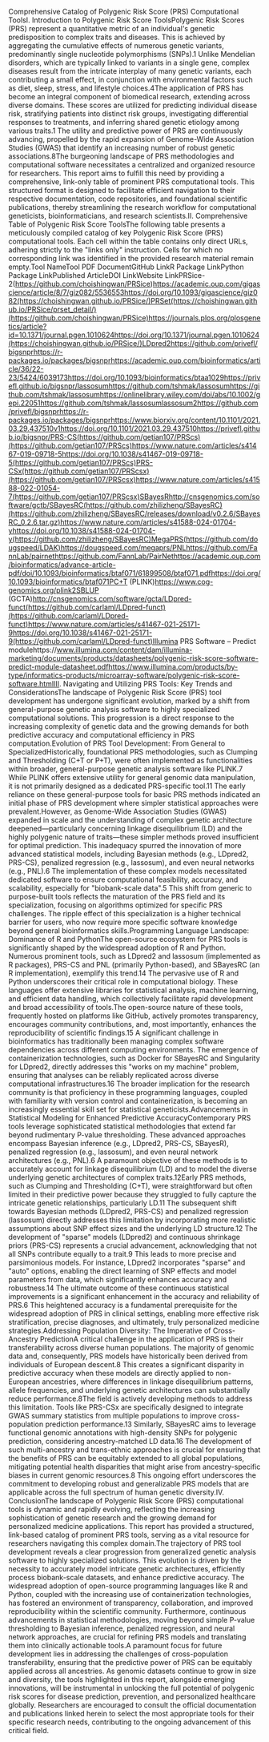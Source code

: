 
Comprehensive Catalog of Polygenic Risk Score (PRS) Computational ToolsI. Introduction to Polygenic Risk Score ToolsPolygenic Risk Scores (PRS) represent a quantitative metric of an individual's genetic predisposition to complex traits and diseases. This is achieved by aggregating the cumulative effects of numerous genetic variants, predominantly single nucleotide polymorphisms (SNPs).1 Unlike Mendelian disorders, which are typically linked to variants in a single gene, complex diseases result from the intricate interplay of many genetic variants, each contributing a small effect, in conjunction with environmental factors such as diet, sleep, stress, and lifestyle choices.4The application of PRS has become an integral component of biomedical research, extending across diverse domains. These scores are utilized for predicting individual disease risk, stratifying patients into distinct risk groups, investigating differential responses to treatments, and inferring shared genetic etiology among various traits.1 The utility and predictive power of PRS are continuously advancing, propelled by the rapid expansion of Genome-Wide Association Studies (GWAS) that identify an increasing number of robust genetic associations.8The burgeoning landscape of PRS methodologies and computational software necessitates a centralized and organized resource for researchers. This report aims to fulfill this need by providing a comprehensive, link-only table of prominent PRS computational tools. This structured format is designed to facilitate efficient navigation to their respective documentation, code repositories, and foundational scientific publications, thereby streamlining the research workflow for computational geneticists, bioinformaticians, and research scientists.II. Comprehensive Table of Polygenic Risk Score ToolsThe following table presents a meticulously compiled catalog of key Polygenic Risk Score (PRS) computational tools. Each cell within the table contains only direct URLs, adhering strictly to the "links only" instruction. Cells for which no corresponding link was identified in the provided research material remain empty.Tool NameTool PDF DocumentGitHub LinkR Package LinkPython Package LinkPublished ArticleDOI LinkWebsite LinkPRSice-2(https://github.com/choishingwan/PRSice)https://academic.oup.com/gigascience/article/8/7/giz082/5536553https://doi.org/10.1093/gigascience/giz082(https://choishingwan.github.io/PRSice/)PRSet(https://choishingwan.github.io/PRSice/prset_detail/)(https://github.com/choishingwan/PRSice)https://journals.plos.org/plosgenetics/article?id=10.1371/journal.pgen.1010624https://doi.org/10.1371/journal.pgen.1010624(https://choishingwan.github.io/PRSice/)LDpred2https://github.com/privefl/bigsnprhttps://r-packages.io/packages/bigsnprhttps://academic.oup.com/bioinformatics/article/36/22-23/5424/6039173https://doi.org/10.1093/bioinformatics/btaa1029https://privefl.github.io/bigsnpr/lassosumhttps://github.com/tshmak/lassosumhttps://github.com/tshmak/lassosumhttps://onlinelibrary.wiley.com/doi/abs/10.1002/gepi.22051https://github.com/tshmak/lassosumlassosum2https://github.com/privefl/bigsnprhttps://r-packages.io/packages/bigsnprhttps://www.biorxiv.org/content/10.1101/2021.03.29.437510v1https://doi.org/10.1101/2021.03.29.437510https://privefl.github.io/bigsnpr/PRS-CS(https://github.com/getian107/PRScs)(https://github.com/getian107/PRScs)https://www.nature.com/articles/s41467-019-09718-5https://doi.org/10.1038/s41467-019-09718-5(https://github.com/getian107/PRScs)PRS-CSx(https://github.com/getian107/PRScsx)(https://github.com/getian107/PRScsx)https://www.nature.com/articles/s41588-022-01054-7(https://github.com/getian107/PRScsx)SBayesRhttp://cnsgenomics.com/software/gctb/SBayesRC(https://github.com/zhilizheng/SBayesRC)(https://github.com/zhilizheng/SBayesRC/releases/download/v0.2.6/SBayesRC_0.2.6.tar.gz)https://www.nature.com/articles/s41588-024-01704-yhttps://doi.org/10.1038/s41588-024-01704-y(https://github.com/zhilizheng/SBayesRC)MegaPRS(https://github.com/dougspeed/LDAK)https://dougspeed.com/megaprs/PNLhttps://github.com/FannLab/pairnethttps://github.com/FannLab/PairNethttps://academic.oup.com/bioinformatics/advance-article-pdf/doi/10.1093/bioinformatics/btaf071/61899508/btaf071.pdfhttps://doi.org/10.1093/bioinformatics/btaf071PC+T (PLINK)https://www.cog-genomics.org/plink2SBLUP (GCTA)http://cnsgenomics.com/software/gcta/LDpred-funct(https://github.com/carlaml/LDpred-funct)(https://github.com/carlaml/LDpred-funct)https://www.nature.com/articles/s41467-021-25171-9https://doi.org/10.1038/s41467-021-25171-9(https://github.com/carlaml/LDpred-funct)Illumina PRS Software – Predict modulehttps://www.illumina.com/content/dam/illumina-marketing/documents/products/datasheets/polygenic-risk-score-software-predict-module-datasheet.pdfhttps://www.illumina.com/products/by-type/informatics-products/microarray-software/polygenic-risk-score-software.htmlIII. Navigating and Utilizing PRS Tools: Key Trends and ConsiderationsThe landscape of Polygenic Risk Score (PRS) tool development has undergone significant evolution, marked by a shift from general-purpose genetic analysis software to highly specialized computational solutions. This progression is a direct response to the increasing complexity of genetic data and the growing demands for both predictive accuracy and computational efficiency in PRS computation.Evolution of PRS Tool Development: From General to SpecializedHistorically, foundational PRS methodologies, such as Clumping and Thresholding (C+T or P+T), were often implemented as functionalities within broader, general-purpose genetic analysis software like PLINK.7 While PLINK offers extensive utility for general genomic data manipulation, it is not primarily designed as a dedicated PRS-specific tool.11 The early reliance on these general-purpose tools for basic PRS methods indicated an initial phase of PRS development where simpler statistical approaches were prevalent.However, as Genome-Wide Association Studies (GWAS) expanded in scale and the understanding of complex genetic architecture deepened—particularly concerning linkage disequilibrium (LD) and the highly polygenic nature of traits—these simpler methods proved insufficient for optimal prediction. This inadequacy spurred the innovation of more advanced statistical models, including Bayesian methods (e.g., LDpred2, PRS-CS), penalized regression (e.g., lassosum), and even neural networks (e.g., PNL).6 The implementation of these complex models necessitated dedicated software to ensure computational feasibility, accuracy, and scalability, especially for "biobank-scale data".5 This shift from generic to purpose-built tools reflects the maturation of the PRS field and its specialization, focusing on algorithms optimized for specific PRS challenges. The ripple effect of this specialization is a higher technical barrier for users, who now require more specific software knowledge beyond general bioinformatics skills.Programming Language Landscape: Dominance of R and PythonThe open-source ecosystem for PRS tools is significantly shaped by the widespread adoption of R and Python. Numerous prominent tools, such as LDpred2 and lassosum (implemented as R packages), PRS-CS and PNL (primarily Python-based), and SBayesRC (an R implementation), exemplify this trend.14 The pervasive use of R and Python underscores their critical role in computational biology. These languages offer extensive libraries for statistical analysis, machine learning, and efficient data handling, which collectively facilitate rapid development and broad accessibility of tools.The open-source nature of these tools, frequently hosted on platforms like GitHub, actively promotes transparency, encourages community contributions, and, most importantly, enhances the reproducibility of scientific findings.15 A significant challenge in bioinformatics has traditionally been managing complex software dependencies across different computing environments. The emergence of containerization technologies, such as Docker for SBayesRC and Singularity for LDpred2, directly addresses this "works on my machine" problem, ensuring that analyses can be reliably replicated across diverse computational infrastructures.16 The broader implication for the research community is that proficiency in these programming languages, coupled with familiarity with version control and containerization, is becoming an increasingly essential skill set for statistical geneticists.Advancements in Statistical Modeling for Enhanced Predictive AccuracyContemporary PRS tools leverage sophisticated statistical methodologies that extend far beyond rudimentary P-value thresholding. These advanced approaches encompass Bayesian inference (e.g., LDpred2, PRS-CS, SBayesR), penalized regression (e.g., lassosum), and even neural network architectures (e.g., PNL).6 A paramount objective of these methods is to accurately account for linkage disequilibrium (LD) and to model the diverse underlying genetic architectures of complex traits.12Early PRS methods, such as Clumping and Thresholding (C+T), were straightforward but often limited in their predictive power because they struggled to fully capture the intricate genetic relationships, particularly LD.11 The subsequent shift towards Bayesian methods (LDpred2, PRS-CS) and penalized regression (lassosum) directly addresses this limitation by incorporating more realistic assumptions about SNP effect sizes and the underlying LD structure.12 The development of "sparse" models (LDpred2) and continuous shrinkage priors (PRS-CS) represents a crucial advancement, acknowledging that not all SNPs contribute equally to a trait.9 This leads to more precise and parsimonious models. For instance, LDpred2 incorporates "sparse" and "auto" options, enabling the direct learning of SNP effects and model parameters from data, which significantly enhances accuracy and robustness.14 The ultimate outcome of these continuous statistical improvements is a significant enhancement in the accuracy and reliability of PRS.6 This heightened accuracy is a fundamental prerequisite for the widespread adoption of PRS in clinical settings, enabling more effective risk stratification, precise diagnoses, and ultimately, truly personalized medicine strategies.Addressing Population Diversity: The Imperative of Cross-Ancestry PredictionA critical challenge in the application of PRS is their transferability across diverse human populations. The majority of genomic data and, consequently, PRS models have historically been derived from individuals of European descent.8 This creates a significant disparity in predictive accuracy when these models are directly applied to non-European ancestries, where differences in linkage disequilibrium patterns, allele frequencies, and underlying genetic architectures can substantially reduce performance.8The field is actively developing methods to address this limitation. Tools like PRS-CSx are specifically designed to integrate GWAS summary statistics from multiple populations to improve cross-population prediction performance.13 Similarly, SBayesRC aims to leverage functional genomic annotations with high-density SNPs for polygenic prediction, considering ancestry-matched LD data.16 The development of such multi-ancestry and trans-ethnic approaches is crucial for ensuring that the benefits of PRS can be equitably extended to all global populations, mitigating potential health disparities that might arise from ancestry-specific biases in current genomic resources.8 This ongoing effort underscores the commitment to developing robust and generalizable PRS models that are applicable across the full spectrum of human genetic diversity.IV. ConclusionThe landscape of Polygenic Risk Score (PRS) computational tools is dynamic and rapidly evolving, reflecting the increasing sophistication of genetic research and the growing demand for personalized medicine applications. This report has provided a structured, link-based catalog of prominent PRS tools, serving as a vital resource for researchers navigating this complex domain.The trajectory of PRS tool development reveals a clear progression from generalized genetic analysis software to highly specialized solutions. This evolution is driven by the necessity to accurately model intricate genetic architectures, efficiently process biobank-scale datasets, and enhance predictive accuracy. The widespread adoption of open-source programming languages like R and Python, coupled with the increasing use of containerization technologies, has fostered an environment of transparency, collaboration, and improved reproducibility within the scientific community. Furthermore, continuous advancements in statistical methodologies, moving beyond simple P-value thresholding to Bayesian inference, penalized regression, and neural network approaches, are crucial for refining PRS models and translating them into clinically actionable tools.A paramount focus for future development lies in addressing the challenges of cross-population transferability, ensuring that the predictive power of PRS can be equitably applied across all ancestries. As genomic datasets continue to grow in size and diversity, the tools highlighted in this report, alongside emerging innovations, will be instrumental in unlocking the full potential of polygenic risk scores for disease prediction, prevention, and personalized healthcare globally. Researchers are encouraged to consult the official documentation and publications linked herein to select the most appropriate tools for their specific research needs, contributing to the ongoing advancement of this critical field.
